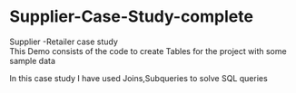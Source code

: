 # Supplier-Case-Study-complete
Supplier -Retailer case study  
This Demo consists of the code to create Tables for the project with some sample data

In this case study I have used Joins,Subqueries to solve SQL queries
